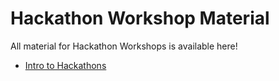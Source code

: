 # Hackathon Workshop Material
All material for Hackathon Workshops is available here!

- [Intro to Hackathons](IntroToHackathons/StudentDesc.md)